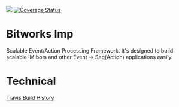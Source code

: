 ![](https://travis-ci.org/bwsw/imp.svg?branch=master) [![Coverage Status](https://coveralls.io/repos/github/bwsw/imp/badge.svg?branch=master)](https://coveralls.io/github/bwsw/imp?branch=master)

# Bitworks Imp

Scalable Event/Action Processing Framework. It's designed to build scalable IM bots and other Event -> Seq(Action) applications easily. 

# Technical

[Travis Build History](https://travis-ci.org/bwsw/imp/builds)
